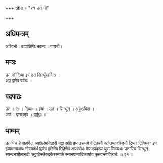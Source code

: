 +++
title = "२१ उत नो"

+++
## अधिमन्त्रम्
अश्विनौ। ब्रह्मातिथिः काण्वः। गायत्री।

## मन्त्रः
उ॒त नो॑ दि॒व्या इष॑ उ॒त सिन्धूँ॑रहर्विदा ।  
अप॒ द्वारे॑व वर्षथः ॥

## पदपाठः
उ॒त । नः॒ । दि॒व्याः । इषः॑ । उ॒त । सिन्धू॑न् । अ॒हः॒ऽवि॒दा॒ ।  
अप॑ । द्वारा॑ऽइव । व॒र्ष॒थः॒ ॥

## भाष्यम्
उतापिच हे अहर्विदा अह्नोलंभयितारौ यद्वा अह्नि प्रभातसमये वेदितव्यौ स्तोतव्यावश्विनौ दिव्याः दिविभवाः इषः इष्यमाणाअपः नोस्मदर्थं द्वारेव द्वारेणेव छिद्रेणेव अपवर्षथः मेघादपकृष्य युवां सिञ्चथः उतापिच सिन्धून् स्यन्दनशीलानदीः सुवृष्टैस्तैरुदकैरस्माकं स्नानपानादिकार्याय कृतवन्तावित्यर्थः ॥ २१ ॥